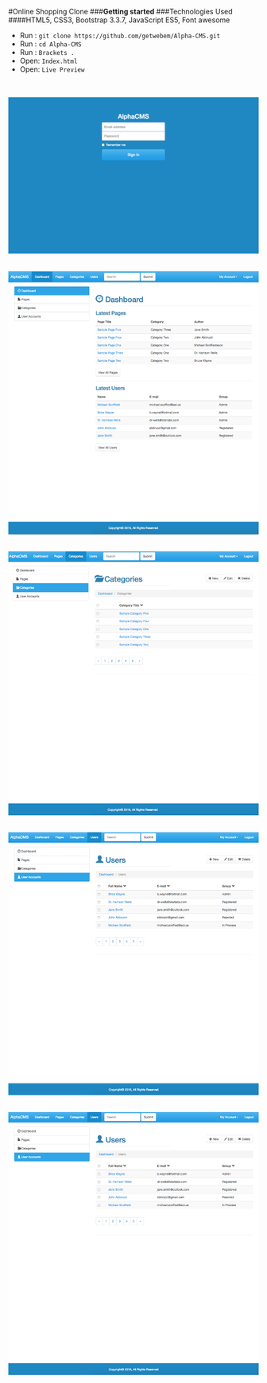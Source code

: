 #Online Shopping Clone
###**Getting started**
###Technologies Used
####HTML5, CSS3, Bootstrap 3.3.7, JavaScript ES5, Font awesome
 - Run :  `git clone https://github.com/getwebem/Alpha-CMS.git`
 - Run :  `cd Alpha-CMS`
 - Run :  `Brackets .`
 - Open:  `Index.html`
 - Open:  `Live Preview`  
 
 
<br/><br/>
![pic1](https://raw.githubusercontent.com/getwebem/README/master/Alpha-CMS/Screen%20Shot%202017-03-13%20at%2016.18.16.png)
<br/><br/>

![pic2](https://raw.githubusercontent.com/getwebem/README/master/Alpha-CMS/Screen%20Shot%202017-03-13%20at%2016.17.45.png)
<br/><br/>

![pic3](https://raw.githubusercontent.com/getwebem/README/master/Alpha-CMS/Screen%20Shot%202017-03-13%20at%2016.17.59.png)
<br/><br/>

![pic4](https://raw.githubusercontent.com/getwebem/README/master/Alpha-CMS/Screen%20Shot%202017-03-13%20at%2016.18.02.png)
<br/><br/>

![pic5](https://raw.githubusercontent.com/getwebem/README/master/Alpha-CMS/Screen%20Shot%202017-03-13%20at%2016.18.02.png)

